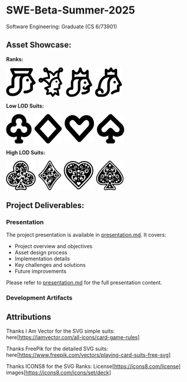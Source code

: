 # SWE-Beta-Summer-2025
Software Engineering: Graduate (CS 6/73901)

## Asset Showcase:
**Ranks:**

<div style="display: flex; flex-direction: row; align-items: center; margin-bottom: 16px;">
    <img src="p5-cards/assets/rank/jack.png" alt="Jack" style="max-width: 80px; max-height: 80px; margin-right: 8px;" />
    <img src="p5-cards/assets/rank/joker.png" alt="Joker" style="max-width: 80px; max-height: 80px; margin-right: 8px;" />
    <img src="p5-cards/assets/rank/king.png" alt="King" style="max-width: 80px; max-height: 80px; margin-right: 8px;" />
    <img src="p5-cards/assets/rank/queen.png" alt="Queen" style="max-width: 80px; max-height: 80px; margin-right: 8px;" />
</div>

**Low LOD Suits:**

<div style="display: flex; flex-direction: row; align-items: center; margin-bottom: 16px;">
    <img src="p5-cards/assets/suits/club.png" alt="Club" style="max-width: 80px; max-height: 80px; margin-right: 8px;" />
    <img src="p5-cards/assets/suits/diamond.png" alt="Diamond" style="max-width: 80px; max-height: 80px; margin-right: 8px;" />
    <img src="p5-cards/assets/suits/heart.png" alt="Heart" style="max-width: 80px; max-height: 80px; margin-right: 8px;" />
    <img src="p5-cards/assets/suits/spade.png" alt="Spade" style="max-width: 80px; max-height: 80px; margin-right: 8px;" />
</div>

**High LOD Suits:**

<div style="display: flex; flex-direction: row; align-items: center;">
    <img src="p5-cards/assets/suits/club_detail.png" alt="Detailed Club" style="max-width: 80px; max-height: 80px; margin-right: 8px;" />
    <img src="p5-cards/assets/suits/diamond_detail.png" alt="Detailed Diamond" style="max-width: 80px; max-height: 80px; margin-right: 8px;" />
    <img src="p5-cards/assets/suits/heart_detail.png" alt="Detailed Heart" style="max-width: 80px; max-height: 80px; margin-right: 8px;" />
    <img src="p5-cards/assets/suits/spade_detail.png" alt="Detailed Spade" style="max-width: 80px; max-height: 80px; margin-right: 8px;" />
</div>

## Project Deliverables:

### Presentation

The project presentation is available in [presentation.md](presentation.md). It covers:

- Project overview and objectives
- Asset design process
- Implementation details
- Key challenges and solutions
- Future improvements

Please refer to [presentation.md](presentation.md) for the full presentation content.

### Development Artifacts

## Attributions
Thanks I Am Vector for the SVG simple suits: here[https://iamvector.com/all-icons/card-game-rules]

Thanks FreePik for the detailed SVG suits: here[https://www.freepik.com/vectors/playing-card-suits-free-svg]

Thanks ICONS8 for the SVG Ranks: License[https://icons8.com/license]
images[https://icons8.com/icons/set/deck]